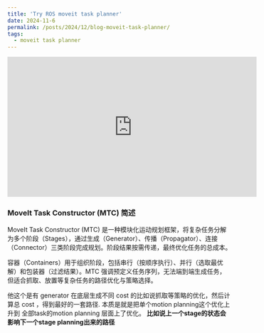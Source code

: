 ```yaml
---
title: 'Try ROS moveit task planner'
date: 2024-11-6
permalink: /posts/2024/12/blog-moveit-task-planner/
tags:
  - moveit task planner
---
```


<iframe width="560" height="315" src="https://www.youtube.com/embed/CUsAr37loGw" 
        title="YouTube video player" frameborder="0" 
        allow="accelerometer; autoplay; clipboard-write; encrypted-media; gyroscope; picture-in-picture" 
        allowfullscreen>
</iframe>



### MoveIt Task Constructor (MTC) 简述

MoveIt Task Constructor (MTC) 是一种模块化运动规划框架，将复杂任务分解为多个阶段（Stages），通过生成（Generator）、传播（Propagator）、连接（Connector）三类阶段完成规划。阶段结果按需传递，最终优化任务的总成本。

容器（Containers）用于组织阶段，包括串行（按顺序执行）、并行（选取最优解）和包装器（过滤结果）。MTC 强调预定义任务序列，无法端到端生成任务，但适合抓取、放置等复杂任务的路径优化与策略选择。


他这个是有 generator 在底层生成不同 cost 的比如说抓取等策略的优化，然后计算总 cost ，得到最好的一套路径. 本质是就是把单个motion planning这个优化上升到 全部task的motion planning 层面上了优化。 
**比如说上一个stage的状态会影响下一个stage planning出来的路径**

